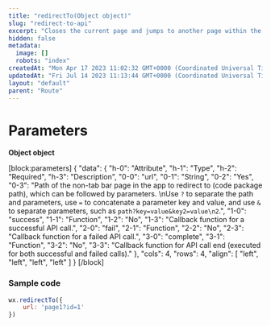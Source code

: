 ```yaml
---
title: "redirectTo(Object object)"
slug: "redirect-to-api"
excerpt: "Closes the current page and jumps to another page within the Mini App. However, jumping to the tabbar page is not allowed."
hidden: false
metadata: 
  image: []
  robots: "index"
createdAt: "Mon Apr 17 2023 11:02:32 GMT+0000 (Coordinated Universal Time)"
updatedAt: "Fri Jul 14 2023 11:13:44 GMT+0000 (Coordinated Universal Time)"
layout: "default"
parent: "Route"
---
```

# Parameters

**Object object**

[block:parameters]
{
  "data": {
    "h-0": "Attribute",
    "h-1": "Type",
    "h-2": "Required",
    "h-3": "Description",
    "0-0": "url",
    "0-1": "String",
    "0-2": "Yes",
    "0-3": "Path of the non-tab bar page in the app to redirect to (code package path), which can be followed by parameters.  \nUse `?` to separate the path and parameters, use `=` to concatenate a parameter key and value, and use `&` to separate parameters, such as `path?key=value&key2=value\n2`.",
    "1-0": "success",
    "1-1": "Function",
    "1-2": "No",
    "1-3": "Callback function for a successful API call.",
    "2-0": "fail",
    "2-1": "Function",
    "2-2": "No",
    "2-3": "Callback function for a failed API call.",
    "3-0": "complete",
    "3-1": "Function",
    "3-2": "No",
    "3-3": "Callback function for API call end (executed for both successful and failed calls)."
  },
  "cols": 4,
  "rows": 4,
  "align": [
    "left",
    "left",
    "left",
    "left"
  ]
}
[/block]


### Sample code

```javascript page2.js
wx.redirectTo({
	url: 'page1?id=1'
})
```
